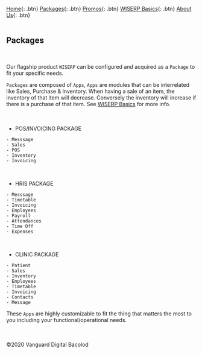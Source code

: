 [Home](https://wiserp-ph.github.io/wiserp){: .btn}
[Packages](https://wiserp-ph.github.io/wiserp/packages){: .btn}
[Promos](https://wiserp-ph.github.io/wiserp/promos){: .btn}
[WISERP Basics](https://wiserp-ph.github.io/wiserp/wiserp_basics){: .btn}
[About Us](https://wiserp-ph.github.io/wiserp/about){: .btn}
<br/>
<br/>

## Packages
<br/>

Our flagship product `WISERP` can be configured and acquired as a `Package` to fit your specific needs. 

`Packages` are composed of `Apps`, `Apps` are modules that can be interrelated like Sales, Purchase & Inventory. When having a sale of an item, the inventory of that item will decrease. Conversely the inventory will increase if there is a purchase of that item. See [WISERP Basics](https://wiserp-ph.github.io/wiserp/wiserp_basics) for more info.
<br/>
<br/>
<br/>

- POS/INVOICING PACKAGE

```
- Messsage 
- Sales 
- POS 
- Inventory 
- Invoicing 
```
<br/>

- HRIS PACKAGE

```
- Messsage 
- Timetable
- Invoicing 
- Employees
- Payroll
- Attendances
- Time Off
- Expenses 
```
<br/>

- CLINIC PACKAGE

```
- Patient 
- Sales
- Inventory
- Employees
- Timetable
- Invoicing 
- Contacts 
- Message 
```

These `Apps` are highly customizable to fit the thing that matters the most to you including your functional/operational needs.
 
<br/>
<br/>
©2020 Vanguard Digital Bacolod
